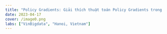 ```yaml
---
title: "Policy Gradients: Giải thích thuật toán Policy Gradients trong Reinforcement Learning"
date: 2023-04-17
cover: /image0.png
labs: ["VinBigdata", "Hanoi, Vietnam"]
---
```


